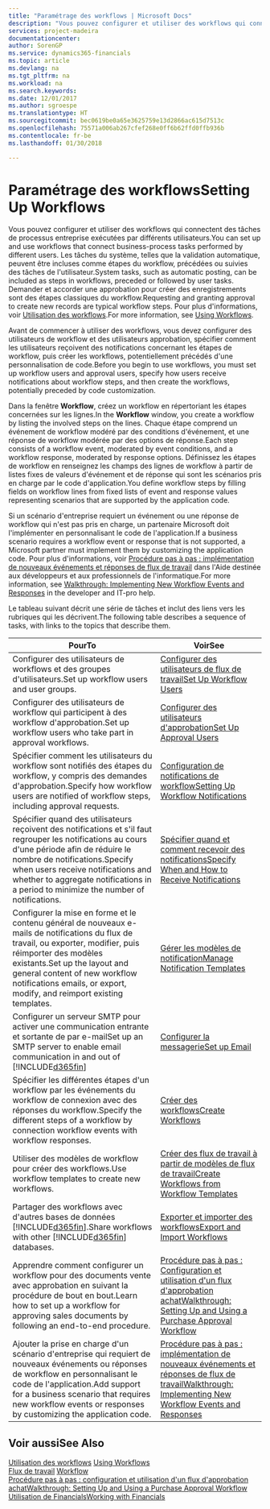 ```yaml
---
title: "Paramétrage des workflows | Microsoft Docs"
description: "Vous pouvez configurer et utiliser des workflows qui connectent des tâches de processus entreprise exécutées par différents utilisateurs. Les tâches du système, telles que la validation automatique, peuvent être incluses comme étapes du workflow, précédées ou suivies des tâches de l'utilisateur. Demander et accorder une approbation pour créer des enregistrements sont des étapes classiques du workflow."
services: project-madeira
documentationcenter: 
author: SorenGP
ms.service: dynamics365-financials
ms.topic: article
ms.devlang: na
ms.tgt_pltfrm: na
ms.workload: na
ms.search.keywords: 
ms.date: 12/01/2017
ms.author: sgroespe
ms.translationtype: HT
ms.sourcegitcommit: bec0619be0a65e3625759e13d2866ac615d7513c
ms.openlocfilehash: 75571a006ab267cfef268e0ff6b62ffd0ffb936b
ms.contentlocale: fr-be
ms.lasthandoff: 01/30/2018

---
```

# <a name="setting-up-workflows"></a><span data-ttu-id="fe4d3-105">Paramétrage des workflows</span><span class="sxs-lookup"><span data-stu-id="fe4d3-105">Setting Up Workflows</span></span>
<span data-ttu-id="fe4d3-106">Vous pouvez configurer et utiliser des workflows qui connectent des tâches de processus entreprise exécutées par différents utilisateurs.</span><span class="sxs-lookup"><span data-stu-id="fe4d3-106">You can set up and use workflows that connect business-process tasks performed by different users.</span></span> <span data-ttu-id="fe4d3-107">Les tâches du système, telles que la validation automatique, peuvent être incluses comme étapes du workflow, précédées ou suivies des tâches de l'utilisateur.</span><span class="sxs-lookup"><span data-stu-id="fe4d3-107">System tasks, such as automatic posting, can be included as steps in workflows, preceded or followed by user tasks.</span></span> <span data-ttu-id="fe4d3-108">Demander et accorder une approbation pour créer des enregistrements sont des étapes classiques du workflow.</span><span class="sxs-lookup"><span data-stu-id="fe4d3-108">Requesting and granting approval to create new records are typical workflow steps.</span></span> <span data-ttu-id="fe4d3-109">Pour plus d'informations, voir [Utilisation des workflows](across-use-workflows.md).</span><span class="sxs-lookup"><span data-stu-id="fe4d3-109">For more information, see [Using Workflows](across-use-workflows.md).</span></span>  

 <span data-ttu-id="fe4d3-110">Avant de commencer à utiliser des workflows, vous devez configurer des utilisateurs de workflow et des utilisateurs approbation, spécifier comment les utilisateurs reçoivent des notifications concernant les étapes de workflow, puis créer les workflows, potentiellement précédés d'une personnalisation de code.</span><span class="sxs-lookup"><span data-stu-id="fe4d3-110">Before you begin to use workflows, you must set up workflow users and approval users, specify how users receive notifications about workflow steps, and then create the workflows, potentially preceded by code customization.</span></span>  

 <span data-ttu-id="fe4d3-111">Dans la fenêtre **Workflow**, créez un workflow en répertoriant les étapes concernées sur les lignes.</span><span class="sxs-lookup"><span data-stu-id="fe4d3-111">In the **Workflow** window, you create a workflow by listing the involved steps on the lines.</span></span> <span data-ttu-id="fe4d3-112">Chaque étape comprend un événement de workflow modéré par des conditions d'événement, et une réponse de workflow modérée par des options de réponse.</span><span class="sxs-lookup"><span data-stu-id="fe4d3-112">Each step consists of a workflow event, moderated by event conditions, and a workflow response, moderated by response options.</span></span> <span data-ttu-id="fe4d3-113">Définissez les étapes de workflow en renseignez les champs des lignes de workflow à partir de listes fixes de valeurs d'événement et de réponse qui sont les scénarios pris en charge par le code d'application.</span><span class="sxs-lookup"><span data-stu-id="fe4d3-113">You define workflow steps by filling fields on workflow lines from fixed lists of event and response values representing scenarios that are supported by the application code.</span></span>  

 <span data-ttu-id="fe4d3-114">Si un scénario d'entreprise requiert un événement ou une réponse de workflow qui n'est pas pris en charge, un partenaire Microsoft doit l'implémenter en personnalisant le code de l'application.</span><span class="sxs-lookup"><span data-stu-id="fe4d3-114">If a business scenario requires a workflow event or response that is not supported, a Microsoft partner must implement them by customizing the application code.</span></span> <span data-ttu-id="fe4d3-115">Pour plus d'informations, voir [Procédure pas à pas : implémentation de nouveaux événements et réponses de flux de travail](/dynamics_nav/Walkthrough--Implementing-New-Workflow-Events-and-Responses) dans l'Aide destinée aux développeurs et aux professionnels de l'informatique.</span><span class="sxs-lookup"><span data-stu-id="fe4d3-115">For more information, see [Walkthrough: Implementing New Workflow Events and Responses](/dynamics_nav/Walkthrough--Implementing-New-Workflow-Events-and-Responses) in the developer and IT-pro help.</span></span>

 <span data-ttu-id="fe4d3-116">Le tableau suivant décrit une série de tâches et inclut des liens vers les rubriques qui les décrivent.</span><span class="sxs-lookup"><span data-stu-id="fe4d3-116">The following table describes a sequence of tasks, with links to the topics that describe them.</span></span>  

|<span data-ttu-id="fe4d3-117">**Pour**</span><span class="sxs-lookup"><span data-stu-id="fe4d3-117">**To**</span></span>|<span data-ttu-id="fe4d3-118">**Voir**</span><span class="sxs-lookup"><span data-stu-id="fe4d3-118">**See**</span></span>|  
|------------|-------------|  
|<span data-ttu-id="fe4d3-119">Configurer des utilisateurs de workflows et des groupes d'utilisateurs.</span><span class="sxs-lookup"><span data-stu-id="fe4d3-119">Set up workflow users and user groups.</span></span>|[<span data-ttu-id="fe4d3-120">Configurer des utilisateurs de flux de travail</span><span class="sxs-lookup"><span data-stu-id="fe4d3-120">Set Up Workflow Users</span></span>](across-how-to-set-up-workflow-users.md)|  
|<span data-ttu-id="fe4d3-121">Configurer des utilisateurs de workflow qui participent à des workflow d'approbation.</span><span class="sxs-lookup"><span data-stu-id="fe4d3-121">Set up workflow users who take part in approval workflows.</span></span>|[<span data-ttu-id="fe4d3-122">Configurer des utilisateurs d'approbation</span><span class="sxs-lookup"><span data-stu-id="fe4d3-122">Set Up Approval Users</span></span>](across-how-to-set-up-approval-users.md)|  
|<span data-ttu-id="fe4d3-123">Spécifier comment les utilisateurs du workflow sont notifiés des étapes du workflow, y compris des demandes d'approbation.</span><span class="sxs-lookup"><span data-stu-id="fe4d3-123">Specify how workflow users are notified of workflow steps, including approval requests.</span></span>|[<span data-ttu-id="fe4d3-124">Configuration de notifications de workflow</span><span class="sxs-lookup"><span data-stu-id="fe4d3-124">Setting Up Workflow Notifications</span></span>](across-setting-up-workflow-notifications.md)|  
|<span data-ttu-id="fe4d3-125">Spécifier quand des utilisateurs reçoivent des notifications et s'il faut regrouper les notifications au cours d'une période afin de réduire le nombre de notifications.</span><span class="sxs-lookup"><span data-stu-id="fe4d3-125">Specify when users receive notifications and whether to aggregate notifications in a period to minimize the number of notifications.</span></span>|[<span data-ttu-id="fe4d3-126">Spécifier quand et comment recevoir des notifications</span><span class="sxs-lookup"><span data-stu-id="fe4d3-126">Specify When and How to Receive Notifications</span></span>](across-how-to-specify-when-and-how-to-receive-notifications.md)|  
|<span data-ttu-id="fe4d3-127">Configurer la mise en forme et le contenu général de nouveaux e\-mails de notifications du flux de travail, ou exporter, modifier, puis réimporter des modèles existants.</span><span class="sxs-lookup"><span data-stu-id="fe4d3-127">Set up the layout and general content of new workflow notifications emails, or export, modify, and reimport existing templates.</span></span>|[<span data-ttu-id="fe4d3-128">Gérer les modèles de notification</span><span class="sxs-lookup"><span data-stu-id="fe4d3-128">Manage Notification Templates</span></span>](across-how-to-manage-notification-templates.md)|  
|<span data-ttu-id="fe4d3-129">Configurer un serveur SMTP pour activer une communication entrante et sortante de  par e-mail</span><span class="sxs-lookup"><span data-stu-id="fe4d3-129">Set up an SMTP server to enable email communication in and out of</span></span> [!INCLUDE[d365fin](includes/d365fin_md.md)]|[<span data-ttu-id="fe4d3-130">Configurer la messagerie</span><span class="sxs-lookup"><span data-stu-id="fe4d3-130">Set up Email</span></span>](madeira-how-setup-email.md)|
|<span data-ttu-id="fe4d3-131">Spécifier les différentes étapes d'un workflow par les événements du workflow de connexion avec des réponses du workflow.</span><span class="sxs-lookup"><span data-stu-id="fe4d3-131">Specify the different steps of a workflow by connection workflow events with workflow responses.</span></span>|[<span data-ttu-id="fe4d3-132">Créer des workflows</span><span class="sxs-lookup"><span data-stu-id="fe4d3-132">Create Workflows</span></span>](across-how-to-create-workflows.md)|  
|<span data-ttu-id="fe4d3-133">Utiliser des modèles de workflow pour créer des workflows.</span><span class="sxs-lookup"><span data-stu-id="fe4d3-133">Use workflow templates to create new workflows.</span></span>|[<span data-ttu-id="fe4d3-134">Créer des flux de travail à partir de modèles de flux de travail</span><span class="sxs-lookup"><span data-stu-id="fe4d3-134">Create Workflows from Workflow Templates</span></span>](across-how-to-create-workflows-from-workflow-templates.md)|  
|<span data-ttu-id="fe4d3-135">Partager des workflows avec d'autres bases de données [!INCLUDE[d365fin](includes/d365fin_md.md)].</span><span class="sxs-lookup"><span data-stu-id="fe4d3-135">Share workflows with other [!INCLUDE[d365fin](includes/d365fin_md.md)] databases.</span></span>|[<span data-ttu-id="fe4d3-136">Exporter et importer des workflows</span><span class="sxs-lookup"><span data-stu-id="fe4d3-136">Export and Import Workflows</span></span>](across-how-to-export-and-import-workflows.md)|  
|<span data-ttu-id="fe4d3-137">Apprendre comment configurer un workflow pour des documents vente avec approbation en suivant la procédure de bout en bout.</span><span class="sxs-lookup"><span data-stu-id="fe4d3-137">Learn how to set up a workflow for approving sales documents by following an end-to-end procedure.</span></span>|[<span data-ttu-id="fe4d3-138">Procédure pas à pas : Configuration et utilisation d'un flux d'approbation achat</span><span class="sxs-lookup"><span data-stu-id="fe4d3-138">Walkthrough: Setting Up and Using a Purchase Approval Workflow</span></span>](walkthrough-setting-up-and-using-a-purchase-approval-workflow.md)|  
|<span data-ttu-id="fe4d3-139">Ajouter la prise en charge d'un scénario d'entreprise qui requiert de nouveaux événements ou réponses de workflow en personnalisant le code de l'application.</span><span class="sxs-lookup"><span data-stu-id="fe4d3-139">Add support for a business scenario that requires new workflow events or responses by customizing the application code.</span></span>|[<span data-ttu-id="fe4d3-140">Procédure pas à pas : implémentation de nouveaux événements et réponses de flux de travail</span><span class="sxs-lookup"><span data-stu-id="fe4d3-140">Walkthrough: Implementing New Workflow Events and Responses</span></span>](/dynamics_nav/Walkthrough--Implementing-New-Workflow-Events-and-Responses)|  

## <a name="see-also"></a><span data-ttu-id="fe4d3-141">Voir aussi</span><span class="sxs-lookup"><span data-stu-id="fe4d3-141">See Also</span></span>  
 <span data-ttu-id="fe4d3-142">[Utilisation des workflows](across-use-workflows.md) </span><span class="sxs-lookup"><span data-stu-id="fe4d3-142">[Using Workflows](across-use-workflows.md) </span></span>  
 <span data-ttu-id="fe4d3-143">[Flux de travail](across-workflow.md) </span><span class="sxs-lookup"><span data-stu-id="fe4d3-143">[Workflow](across-workflow.md) </span></span>  
 [<span data-ttu-id="fe4d3-144">Procédure pas à pas : configuration et utilisation d'un flux d'approbation achat</span><span class="sxs-lookup"><span data-stu-id="fe4d3-144">Walkthrough: Setting Up and Using a Purchase Approval Workflow</span></span>](walkthrough-setting-up-and-using-a-purchase-approval-workflow.md)  
 [<span data-ttu-id="fe4d3-145">Utilisation de Financials</span><span class="sxs-lookup"><span data-stu-id="fe4d3-145">Working with Financials</span></span>](ui-work-product.md)

